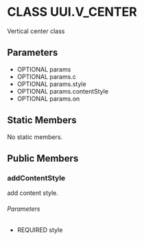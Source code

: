 # CLASS UUI.V_CENTER
Vertical center class
## Parameters
* OPTIONAL params 
* OPTIONAL params.c 
* OPTIONAL params.style 
* OPTIONAL params.contentStyle 
* OPTIONAL params.on 

## Static Members
No static members.
## Public Members
### addContentStyle
add content style.
###### Parameters
* REQUIRED style


